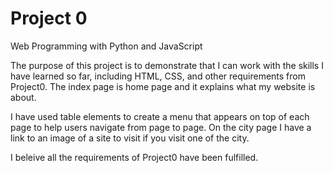 # Project 0

Web Programming with Python and JavaScript

The purpose of this project is to demonstrate that I can work with the skills I have
learned so far, including HTML, CSS, and other requirements from Project0.  The index page is home page and it explains
what my website is about. 

I have used table elements to create a menu that appears on top of each page to help users navigate from page to page.  On the city page I have a link to an image of a site to visit if you visit one of the city.

I beleive all the requirements of Project0 have been fulfilled.

